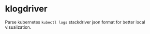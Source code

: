 # klogdriver
Parse kubernetes `kubectl logs` stackdriver json format for better local visualization.
